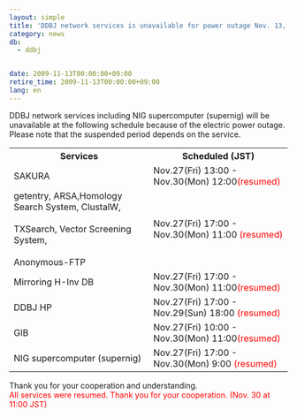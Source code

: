 ```yaml
---
layout: simple
title: 'DDBJ network services is unavailable for power outage Nov. 13, 2009'
category: news
db:
  - ddbj


date: 2009-11-13T00:00:00+09:00
retire_time: 2009-11-13T00:00:00+09:00
lang: en
---
```


DDBJ network services including NIG supercomputer (supernig) will be unavailable at the following schedule because of the electric power outage. Please note that the suspended period depends on the service.

<table>
    <tr>
        <th>Services</th>
        <th>Scheduled (JST)</th>
    </tr>
    <tr>
        <td> SAKURA</td>
        <td>Nov.27(Fri) 13:00 - Nov.30(Mon) 12:00<font color="#ff0000">(resumed)</font>
        </td>
    </tr>
    <tr>
        <td> getentry, ARSA,Homology Search System, ClustalW,<br> <br>TXSearch, Vector Screening System,<br> <br>
            <!--Mirroring H-Inv DB,--> Anonymous-FTP
        </td>
        <td>Nov.27(Fri) 17:00 - Nov.30(Mon) 11:00 <font color="#ff0000">(resumed)</font>
        </td>
    </tr>
    <tr>
        <td> Mirroring H-Inv DB</td>
        <td>Nov.27(Fri) 17:00 - Nov.30(Mon) 11:00<font color="#ff0000">(resumed)</font>
        </td>
    </tr>
    <tr>
        <td> DDBJ HP</td>
        <td>Nov.27(Fri) 17:00 - Nov.29(Sun) 18:00 <font color="#ff0000">(resumed)</font>
        </td>
    </tr>
    <tr>
        <td> GIB</td>
        <td>Nov.27(Fri) 10:00 - Nov.30(Mon) 11:00<font color="#ff0000">(resumed)</font>
        </td>
    </tr>
    <tr>
        <td> NIG supercomputer (supernig)</td>
        <td>Nov.27(Fri) 17:00 - Nov.30(Mon) 9:00 <font color="#ff0000">(resumed)</font>
        </td>
    </tr>
</table>

<p>Thank you for your cooperation and understanding.<br>
    <font color="#ff0000">All services were resumed. Thank you for your cooperation. (Nov. 30 at 11:00 JST)</font>
</p>

